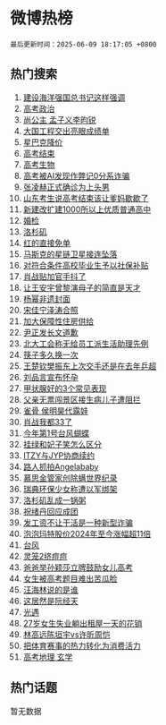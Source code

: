 # 微博热榜

`最后更新时间：2025-06-09 18:17:05 +0800`

## 热门搜索

1. [建设海洋强国总书记这样强调](https://m.weibo.cn/search?containerid=100103type%3D1%26t%3D10%26q%3D%23%E5%BB%BA%E8%AE%BE%E6%B5%B7%E6%B4%8B%E5%BC%BA%E5%9B%BD%E6%80%BB%E4%B9%A6%E8%AE%B0%E8%BF%99%E6%A0%B7%E5%BC%BA%E8%B0%83%23&stream_entry_id=51&isnewpage=1&extparam=seat%3D1%26q%3D%2523%25E5%25BB%25BA%25E8%25AE%25BE%25E6%25B5%25B7%25E6%25B4%258B%25E5%25BC%25BA%25E5%259B%25BD%25E6%2580%25BB%25E4%25B9%25A6%25E8%25AE%25B0%25E8%25BF%2599%25E6%25A0%25B7%25E5%25BC%25BA%25E8%25B0%2583%2523%26stream_entry_id%3D51%26dgr%3D0%26pos%3D0%26filter_type%3Drealtimehot%26cate%3D10103%26c_type%3D51%26display_time%3D1749464223%26pre_seqid%3D1749464223855037659355)
1. [高考政治](https://m.weibo.cn/search?containerid=100103type%3D1%26t%3D10%26q%3D%E9%AB%98%E8%80%83%E6%94%BF%E6%B2%BB&stream_entry_id=31&isnewpage=1&extparam=seat%3D1%26filter_type%3Drealtimehot%26flag%3D2%26c_type%3D31%26lcate%3D5001%26cate%3D5001%26band_rank%3D1%26realpos%3D1%26dgr%3D0%26q%3D%25E9%25AB%2598%25E8%2580%2583%25E6%2594%25BF%25E6%25B2%25BB%26pos%3D0%26stream_entry_id%3D31%26display_time%3D1749464223%26pre_seqid%3D1749464223855037659355)
1. [尚公主 孟子义李昀锐](https://m.weibo.cn/search?containerid=100103type%3D1%26t%3D10%26q%3D%E5%B0%9A%E5%85%AC%E4%B8%BB+%E5%AD%9F%E5%AD%90%E4%B9%89%E6%9D%8E%E6%98%80%E9%94%90&stream_entry_id=31&isnewpage=1&extparam=seat%3D1%26filter_type%3Drealtimehot%26flag%3D1%26c_type%3D31%26lcate%3D5001%26cate%3D5001%26band_rank%3D2%26realpos%3D2%26dgr%3D0%26q%3D%25E5%25B0%259A%25E5%2585%25AC%25E4%25B8%25BB%2520%25E5%25AD%259F%25E5%25AD%2590%25E4%25B9%2589%25E6%259D%258E%25E6%2598%2580%25E9%2594%2590%26pos%3D1%26stream_entry_id%3D31%26display_time%3D1749464223%26pre_seqid%3D1749464223855037659355)
1. [大国工程交出亮眼成绩单](https://m.weibo.cn/search?containerid=100103type%3D1%26t%3D10%26q%3D%23%E5%A4%A7%E5%9B%BD%E5%B7%A5%E7%A8%8B%E4%BA%A4%E5%87%BA%E4%BA%AE%E7%9C%BC%E6%88%90%E7%BB%A9%E5%8D%95%23&stream_entry_id=31&isnewpage=1&extparam=seat%3D1%26filter_type%3Drealtimehot%26flag%3D1%26c_type%3D31%26lcate%3D5001%26cate%3D5001%26band_rank%3D3%26realpos%3D3%26dgr%3D0%26q%3D%2523%25E5%25A4%25A7%25E5%259B%25BD%25E5%25B7%25A5%25E7%25A8%258B%25E4%25BA%25A4%25E5%2587%25BA%25E4%25BA%25AE%25E7%259C%25BC%25E6%2588%2590%25E7%25BB%25A9%25E5%258D%2595%2523%26pos%3D2%26stream_entry_id%3D31%26display_time%3D1749464223%26pre_seqid%3D1749464223855037659355)
1. [星巴克降价](https://m.weibo.cn/search?containerid=100103type%3D1%26t%3D10%26q%3D%23%E6%98%9F%E5%B7%B4%E5%85%8B%E9%99%8D%E4%BB%B7%23&stream_entry_id=31&isnewpage=1&extparam=seat%3D1%26filter_type%3Drealtimehot%26flag%3D2%26c_type%3D31%26lcate%3D5001%26cate%3D5001%26band_rank%3D4%26realpos%3D4%26dgr%3D0%26q%3D%2523%25E6%2598%259F%25E5%25B7%25B4%25E5%2585%258B%25E9%2599%258D%25E4%25BB%25B7%2523%26pos%3D3%26stream_entry_id%3D31%26display_time%3D1749464223%26pre_seqid%3D1749464223855037659355)
1. [高考结束](https://m.weibo.cn/search?containerid=100103type%3D1%26t%3D10%26q%3D%E9%AB%98%E8%80%83%E7%BB%93%E6%9D%9F&stream_entry_id=31&isnewpage=1&extparam=seat%3D1%26filter_type%3Drealtimehot%26flag%3D1%26c_type%3D31%26lcate%3D5001%26cate%3D5001%26band_rank%3D5%26realpos%3D5%26dgr%3D0%26q%3D%25E9%25AB%2598%25E8%2580%2583%25E7%25BB%2593%25E6%259D%259F%26pos%3D4%26stream_entry_id%3D31%26display_time%3D1749464223%26pre_seqid%3D1749464223855037659355)
1. [高考生物](https://m.weibo.cn/search?containerid=100103type%3D1%26t%3D10%26q%3D%E9%AB%98%E8%80%83%E7%94%9F%E7%89%A9&stream_entry_id=31&isnewpage=1&extparam=seat%3D1%26filter_type%3Drealtimehot%26flag%3D1%26c_type%3D31%26lcate%3D5001%26cate%3D5001%26band_rank%3D6%26realpos%3D6%26dgr%3D0%26q%3D%25E9%25AB%2598%25E8%2580%2583%25E7%2594%259F%25E7%2589%25A9%26pos%3D5%26stream_entry_id%3D31%26display_time%3D1749464223%26pre_seqid%3D1749464223855037659355)
1. [高考被AI发现作弊记0分系诈骗](https://m.weibo.cn/search?containerid=100103type%3D1%26t%3D10%26q%3D%23%E9%AB%98%E8%80%83%E8%A2%ABAI%E5%8F%91%E7%8E%B0%E4%BD%9C%E5%BC%8A%E8%AE%B00%E5%88%86%E7%B3%BB%E8%AF%88%E9%AA%97%23&stream_entry_id=31&isnewpage=1&extparam=seat%3D1%26filter_type%3Drealtimehot%26flag%3D0%26c_type%3D31%26lcate%3D5001%26cate%3D5001%26band_rank%3D7%26realpos%3D7%26dgr%3D0%26q%3D%2523%25E9%25AB%2598%25E8%2580%2583%25E8%25A2%25ABAI%25E5%258F%2591%25E7%258E%25B0%25E4%25BD%259C%25E5%25BC%258A%25E8%25AE%25B00%25E5%2588%2586%25E7%25B3%25BB%25E8%25AF%2588%25E9%25AA%2597%2523%26pos%3D6%26stream_entry_id%3D31%26display_time%3D1749464223%26pre_seqid%3D1749464223855037659355)
1. [张凌赫正式确诊为上头男](https://m.weibo.cn/search?containerid=100103type%3D1%26t%3D10%26q%3D%E5%BC%A0%E5%87%8C%E8%B5%AB%E6%AD%A3%E5%BC%8F%E7%A1%AE%E8%AF%8A%E4%B8%BA%E4%B8%8A%E5%A4%B4%E7%94%B7&stream_entry_id=31&isnewpage=1&extparam=seat%3D1%26filter_type%3Drealtimehot%26flag%3D1%26c_type%3D31%26lcate%3D5001%26cate%3D5001%26band_rank%3D8%26realpos%3D8%26dgr%3D0%26q%3D%25E5%25BC%25A0%25E5%2587%258C%25E8%25B5%25AB%25E6%25AD%25A3%25E5%25BC%258F%25E7%25A1%25AE%25E8%25AF%258A%25E4%25B8%25BA%25E4%25B8%258A%25E5%25A4%25B4%25E7%2594%25B7%26pos%3D7%26stream_entry_id%3D31%26display_time%3D1749464223%26pre_seqid%3D1749464223855037659355)
1. [山东考生说高考结束该让爹妈歇歇了](https://m.weibo.cn/search?containerid=100103type%3D1%26t%3D10%26q%3D%23%E5%B1%B1%E4%B8%9C%E8%80%83%E7%94%9F%E8%AF%B4%E9%AB%98%E8%80%83%E7%BB%93%E6%9D%9F%E8%AF%A5%E8%AE%A9%E7%88%B9%E5%A6%88%E6%AD%87%E6%AD%87%E4%BA%86%23&stream_entry_id=31&isnewpage=1&extparam=seat%3D1%26filter_type%3Drealtimehot%26flag%3D1%26c_type%3D31%26lcate%3D5001%26cate%3D5001%26band_rank%3D9%26realpos%3D9%26dgr%3D0%26q%3D%2523%25E5%25B1%25B1%25E4%25B8%259C%25E8%2580%2583%25E7%2594%259F%25E8%25AF%25B4%25E9%25AB%2598%25E8%2580%2583%25E7%25BB%2593%25E6%259D%259F%25E8%25AF%25A5%25E8%25AE%25A9%25E7%2588%25B9%25E5%25A6%2588%25E6%25AD%2587%25E6%25AD%2587%25E4%25BA%2586%2523%26pos%3D8%26stream_entry_id%3D31%26display_time%3D1749464223%26pre_seqid%3D1749464223855037659355)
1. [新建改扩建1000所以上优质普通高中](https://m.weibo.cn/search?containerid=100103type%3D1%26t%3D10%26q%3D%23%E6%96%B0%E5%BB%BA%E6%94%B9%E6%89%A9%E5%BB%BA1000%E6%89%80%E4%BB%A5%E4%B8%8A%E4%BC%98%E8%B4%A8%E6%99%AE%E9%80%9A%E9%AB%98%E4%B8%AD%23&stream_entry_id=31&isnewpage=1&extparam=seat%3D1%26filter_type%3Drealtimehot%26flag%3D1%26c_type%3D31%26lcate%3D5001%26cate%3D5001%26band_rank%3D10%26realpos%3D10%26dgr%3D0%26q%3D%2523%25E6%2596%25B0%25E5%25BB%25BA%25E6%2594%25B9%25E6%2589%25A9%25E5%25BB%25BA1000%25E6%2589%2580%25E4%25BB%25A5%25E4%25B8%258A%25E4%25BC%2598%25E8%25B4%25A8%25E6%2599%25AE%25E9%2580%259A%25E9%25AB%2598%25E4%25B8%25AD%2523%26pos%3D9%26stream_entry_id%3D31%26display_time%3D1749464223%26pre_seqid%3D1749464223855037659355)
1. [婚检](https://m.weibo.cn/search?containerid=100103type%3D1%26t%3D10%26q%3D%E5%A9%9A%E6%A3%80&stream_entry_id=31&isnewpage=1&extparam=seat%3D1%26filter_type%3Drealtimehot%26flag%3D2%26c_type%3D31%26lcate%3D5001%26cate%3D5001%26band_rank%3D11%26realpos%3D11%26dgr%3D0%26q%3D%25E5%25A9%259A%25E6%25A3%2580%26pos%3D10%26stream_entry_id%3D31%26display_time%3D1749464223%26pre_seqid%3D1749464223855037659355)
1. [洛杉矶](https://m.weibo.cn/search?containerid=100103type%3D1%26t%3D10%26q%3D%E6%B4%9B%E6%9D%89%E7%9F%B6&stream_entry_id=31&isnewpage=1&extparam=seat%3D1%26filter_type%3Drealtimehot%26flag%3D1%26c_type%3D31%26lcate%3D5001%26cate%3D5001%26band_rank%3D12%26realpos%3D12%26dgr%3D0%26q%3D%25E6%25B4%259B%25E6%259D%2589%25E7%259F%25B6%26pos%3D11%26stream_entry_id%3D31%26display_time%3D1749464223%26pre_seqid%3D1749464223855037659355)
1. [红的直接免单](https://m.weibo.cn/search?containerid=100103type%3D1%26t%3D10%26q%3D%23%E7%BA%A2%E7%9A%84%E7%9B%B4%E6%8E%A5%E5%85%8D%E5%8D%95%23&stream_entry_id=31&isnewpage=1&extparam=seat%3D1%26filter_type%3Drealtimehot%26flag%3D1%26c_type%3D31%26lcate%3D5001%26cate%3D5001%26band_rank%3D13%26realpos%3D13%26dgr%3D0%26q%3D%2523%25E7%25BA%25A2%25E7%259A%2584%25E7%259B%25B4%25E6%258E%25A5%25E5%2585%258D%25E5%258D%2595%2523%26pos%3D12%26stream_entry_id%3D31%26display_time%3D1749464223%26pre_seqid%3D1749464223855037659355)
1. [马斯克的星链卫星接连坠落](https://m.weibo.cn/search?containerid=100103type%3D1%26t%3D10%26q%3D%23%E9%A9%AC%E6%96%AF%E5%85%8B%E7%9A%84%E6%98%9F%E9%93%BE%E5%8D%AB%E6%98%9F%E6%8E%A5%E8%BF%9E%E5%9D%A0%E8%90%BD%23&stream_entry_id=31&isnewpage=1&extparam=seat%3D1%26filter_type%3Drealtimehot%26flag%3D1%26c_type%3D31%26lcate%3D5001%26cate%3D5001%26band_rank%3D14%26realpos%3D14%26dgr%3D0%26q%3D%2523%25E9%25A9%25AC%25E6%2596%25AF%25E5%2585%258B%25E7%259A%2584%25E6%2598%259F%25E9%2593%25BE%25E5%258D%25AB%25E6%2598%259F%25E6%258E%25A5%25E8%25BF%259E%25E5%259D%25A0%25E8%2590%25BD%2523%26pos%3D13%26stream_entry_id%3D31%26display_time%3D1749464223%26pre_seqid%3D1749464223855037659355)
1. [对符合条件高校毕业生予以社保补贴](https://m.weibo.cn/search?containerid=100103type%3D1%26t%3D10%26q%3D%23%E5%AF%B9%E7%AC%A6%E5%90%88%E6%9D%A1%E4%BB%B6%E9%AB%98%E6%A0%A1%E6%AF%95%E4%B8%9A%E7%94%9F%E4%BA%88%E4%BB%A5%E7%A4%BE%E4%BF%9D%E8%A1%A5%E8%B4%B4%23&stream_entry_id=31&isnewpage=1&extparam=seat%3D1%26filter_type%3Drealtimehot%26flag%3D1%26c_type%3D31%26lcate%3D5001%26cate%3D5001%26band_rank%3D15%26realpos%3D15%26dgr%3D0%26q%3D%2523%25E5%25AF%25B9%25E7%25AC%25A6%25E5%2590%2588%25E6%259D%25A1%25E4%25BB%25B6%25E9%25AB%2598%25E6%25A0%25A1%25E6%25AF%2595%25E4%25B8%259A%25E7%2594%259F%25E4%25BA%2588%25E4%25BB%25A5%25E7%25A4%25BE%25E4%25BF%259D%25E8%25A1%25A5%25E8%25B4%25B4%2523%26pos%3D14%26stream_entry_id%3D31%26display_time%3D1749464223%26pre_seqid%3D1749464223855037659355)
1. [肖战贴加官手抖了](https://m.weibo.cn/search?containerid=100103type%3D1%26t%3D10%26q%3D%23%E8%82%96%E6%88%98%E8%B4%B4%E5%8A%A0%E5%AE%98%E6%89%8B%E6%8A%96%E4%BA%86%23&stream_entry_id=31&isnewpage=1&extparam=seat%3D1%26filter_type%3Drealtimehot%26flag%3D1%26c_type%3D31%26lcate%3D5001%26cate%3D5001%26band_rank%3D16%26realpos%3D16%26dgr%3D0%26q%3D%2523%25E8%2582%2596%25E6%2588%2598%25E8%25B4%25B4%25E5%258A%25A0%25E5%25AE%2598%25E6%2589%258B%25E6%258A%2596%25E4%25BA%2586%2523%26pos%3D15%26stream_entry_id%3D31%26display_time%3D1749464223%26pre_seqid%3D1749464223855037659355)
1. [让王安宇曾黎演母子的简直是天才](https://m.weibo.cn/search?containerid=100103type%3D1%26t%3D10%26q%3D%E8%AE%A9%E7%8E%8B%E5%AE%89%E5%AE%87%E6%9B%BE%E9%BB%8E%E6%BC%94%E6%AF%8D%E5%AD%90%E7%9A%84%E7%AE%80%E7%9B%B4%E6%98%AF%E5%A4%A9%E6%89%8D&stream_entry_id=31&isnewpage=1&extparam=seat%3D1%26filter_type%3Drealtimehot%26flag%3D1%26c_type%3D31%26lcate%3D5001%26cate%3D5001%26band_rank%3D17%26realpos%3D17%26dgr%3D0%26q%3D%25E8%25AE%25A9%25E7%258E%258B%25E5%25AE%2589%25E5%25AE%2587%25E6%259B%25BE%25E9%25BB%258E%25E6%25BC%2594%25E6%25AF%258D%25E5%25AD%2590%25E7%259A%2584%25E7%25AE%2580%25E7%259B%25B4%25E6%2598%25AF%25E5%25A4%25A9%25E6%2589%258D%26pos%3D16%26stream_entry_id%3D31%26display_time%3D1749464223%26pre_seqid%3D1749464223855037659355)
1. [杨幂非遗封面](https://m.weibo.cn/search?containerid=100103type%3D1%26t%3D10%26q%3D%23%E6%9D%A8%E5%B9%82%E9%9D%9E%E9%81%97%E5%B0%81%E9%9D%A2%23&stream_entry_id=31&isnewpage=1&extparam=seat%3D1%26filter_type%3Drealtimehot%26flag%3D0%26c_type%3D31%26lcate%3D5001%26cate%3D5001%26band_rank%3D18%26realpos%3D18%26dgr%3D0%26q%3D%2523%25E6%259D%25A8%25E5%25B9%2582%25E9%259D%259E%25E9%2581%2597%25E5%25B0%2581%25E9%259D%25A2%2523%26pos%3D17%26stream_entry_id%3D31%26display_time%3D1749464223%26pre_seqid%3D1749464223855037659355)
1. [宋佳宁泽涛合照](https://m.weibo.cn/search?containerid=100103type%3D1%26t%3D10%26q%3D%23%E5%AE%8B%E4%BD%B3%E5%AE%81%E6%B3%BD%E6%B6%9B%E5%90%88%E7%85%A7%23&stream_entry_id=31&isnewpage=1&extparam=seat%3D1%26filter_type%3Drealtimehot%26flag%3D1%26c_type%3D31%26lcate%3D5001%26cate%3D5001%26band_rank%3D19%26realpos%3D19%26dgr%3D0%26q%3D%2523%25E5%25AE%258B%25E4%25BD%25B3%25E5%25AE%2581%25E6%25B3%25BD%25E6%25B6%259B%25E5%2590%2588%25E7%2585%25A7%2523%26pos%3D18%26stream_entry_id%3D31%26display_time%3D1749464223%26pre_seqid%3D1749464223855037659355)
1. [加大保障性住房供给](https://m.weibo.cn/search?containerid=100103type%3D1%26t%3D10%26q%3D%23%E5%8A%A0%E5%A4%A7%E4%BF%9D%E9%9A%9C%E6%80%A7%E4%BD%8F%E6%88%BF%E4%BE%9B%E7%BB%99%23&stream_entry_id=31&isnewpage=1&extparam=seat%3D1%26filter_type%3Drealtimehot%26flag%3D1%26c_type%3D31%26lcate%3D5001%26cate%3D5001%26band_rank%3D20%26realpos%3D20%26dgr%3D0%26q%3D%2523%25E5%258A%25A0%25E5%25A4%25A7%25E4%25BF%259D%25E9%259A%259C%25E6%2580%25A7%25E4%25BD%258F%25E6%2588%25BF%25E4%25BE%259B%25E7%25BB%2599%2523%26pos%3D19%26stream_entry_id%3D31%26display_time%3D1749464223%26pre_seqid%3D1749464223855037659355)
1. [尹正发长文道歉](https://m.weibo.cn/search?containerid=100103type%3D1%26t%3D10%26q%3D%23%E5%B0%B9%E6%AD%A3%E5%8F%91%E9%95%BF%E6%96%87%E9%81%93%E6%AD%89%23&stream_entry_id=31&isnewpage=1&extparam=seat%3D1%26filter_type%3Drealtimehot%26flag%3D2%26c_type%3D31%26lcate%3D5001%26cate%3D5001%26band_rank%3D21%26realpos%3D21%26dgr%3D0%26q%3D%2523%25E5%25B0%25B9%25E6%25AD%25A3%25E5%258F%2591%25E9%2595%25BF%25E6%2596%2587%25E9%2581%2593%25E6%25AD%2589%2523%26pos%3D20%26stream_entry_id%3D31%26display_time%3D1749464223%26pre_seqid%3D1749464223855037659355)
1. [北大工会称无给员工派生活助理先例](https://m.weibo.cn/search?containerid=100103type%3D1%26t%3D10%26q%3D%23%E5%8C%97%E5%A4%A7%E5%B7%A5%E4%BC%9A%E7%A7%B0%E6%97%A0%E7%BB%99%E5%91%98%E5%B7%A5%E6%B4%BE%E7%94%9F%E6%B4%BB%E5%8A%A9%E7%90%86%E5%85%88%E4%BE%8B%23&stream_entry_id=31&isnewpage=1&extparam=seat%3D1%26filter_type%3Drealtimehot%26flag%3D1%26c_type%3D31%26lcate%3D5001%26cate%3D5001%26band_rank%3D22%26realpos%3D22%26dgr%3D0%26q%3D%2523%25E5%258C%2597%25E5%25A4%25A7%25E5%25B7%25A5%25E4%25BC%259A%25E7%25A7%25B0%25E6%2597%25A0%25E7%25BB%2599%25E5%2591%2598%25E5%25B7%25A5%25E6%25B4%25BE%25E7%2594%259F%25E6%25B4%25BB%25E5%258A%25A9%25E7%2590%2586%25E5%2585%2588%25E4%25BE%258B%2523%26pos%3D21%26stream_entry_id%3D31%26display_time%3D1749464223%26pre_seqid%3D1749464223855037659355)
1. [筷子多久换一次](https://m.weibo.cn/search?containerid=100103type%3D1%26t%3D10%26q%3D%E7%AD%B7%E5%AD%90%E5%A4%9A%E4%B9%85%E6%8D%A2%E4%B8%80%E6%AC%A1&stream_entry_id=31&isnewpage=1&extparam=seat%3D1%26filter_type%3Drealtimehot%26flag%3D1%26c_type%3D31%26lcate%3D5001%26cate%3D5001%26band_rank%3D23%26stream_entry_id%3D31%26dgr%3D0%26realpos%3D23%26is_ai_ask%3D1%26pos%3D22%26q%3D%25E7%25AD%25B7%25E5%25AD%2590%25E5%25A4%259A%25E4%25B9%2585%25E6%258D%25A2%25E4%25B8%2580%25E6%25AC%25A1%26display_time%3D1749464223%26pre_seqid%3D1749464223855037659355)
1. [王楚钦樊振东上次交手还是在去年乒超](https://m.weibo.cn/search?containerid=100103type%3D1%26t%3D10%26q%3D%23%E7%8E%8B%E6%A5%9A%E9%92%A6%E6%A8%8A%E6%8C%AF%E4%B8%9C%E4%B8%8A%E6%AC%A1%E4%BA%A4%E6%89%8B%E8%BF%98%E6%98%AF%E5%9C%A8%E5%8E%BB%E5%B9%B4%E4%B9%92%E8%B6%85%23&stream_entry_id=31&isnewpage=1&extparam=seat%3D1%26filter_type%3Drealtimehot%26flag%3D1%26c_type%3D31%26lcate%3D5001%26cate%3D5001%26band_rank%3D24%26realpos%3D24%26dgr%3D0%26q%3D%2523%25E7%258E%258B%25E6%25A5%259A%25E9%2592%25A6%25E6%25A8%258A%25E6%258C%25AF%25E4%25B8%259C%25E4%25B8%258A%25E6%25AC%25A1%25E4%25BA%25A4%25E6%2589%258B%25E8%25BF%2598%25E6%2598%25AF%25E5%259C%25A8%25E5%258E%25BB%25E5%25B9%25B4%25E4%25B9%2592%25E8%25B6%2585%2523%26pos%3D23%26stream_entry_id%3D31%26display_time%3D1749464223%26pre_seqid%3D1749464223855037659355)
1. [刘品言宣布怀孕](https://m.weibo.cn/search?containerid=100103type%3D1%26t%3D10%26q%3D%23%E5%88%98%E5%93%81%E8%A8%80%E5%AE%A3%E5%B8%83%E6%80%80%E5%AD%95%23&stream_entry_id=31&isnewpage=1&extparam=seat%3D1%26filter_type%3Drealtimehot%26flag%3D2%26c_type%3D31%26lcate%3D5001%26cate%3D5001%26band_rank%3D25%26realpos%3D25%26dgr%3D0%26q%3D%2523%25E5%2588%2598%25E5%2593%2581%25E8%25A8%2580%25E5%25AE%25A3%25E5%25B8%2583%25E6%2580%2580%25E5%25AD%2595%2523%26pos%3D24%26stream_entry_id%3D31%26display_time%3D1749464223%26pre_seqid%3D1749464223855037659355)
1. [甲状腺好的3个常见表现](https://m.weibo.cn/search?containerid=100103type%3D1%26t%3D10%26q%3D%23%E7%94%B2%E7%8A%B6%E8%85%BA%E5%A5%BD%E7%9A%843%E4%B8%AA%E5%B8%B8%E8%A7%81%E8%A1%A8%E7%8E%B0%23&stream_entry_id=31&isnewpage=1&extparam=seat%3D1%26filter_type%3Drealtimehot%26flag%3D1%26c_type%3D31%26lcate%3D5001%26cate%3D5001%26band_rank%3D26%26realpos%3D26%26dgr%3D0%26q%3D%2523%25E7%2594%25B2%25E7%258A%25B6%25E8%2585%25BA%25E5%25A5%25BD%25E7%259A%25843%25E4%25B8%25AA%25E5%25B8%25B8%25E8%25A7%2581%25E8%25A1%25A8%25E7%258E%25B0%2523%26pos%3D25%26stream_entry_id%3D31%26display_time%3D1749464223%26pre_seqid%3D1749464223855037659355)
1. [父亲无票闯景区接生病儿子遭阻拦](https://m.weibo.cn/search?containerid=100103type%3D1%26t%3D10%26q%3D%23%E7%88%B6%E4%BA%B2%E6%97%A0%E7%A5%A8%E9%97%AF%E6%99%AF%E5%8C%BA%E6%8E%A5%E7%94%9F%E7%97%85%E5%84%BF%E5%AD%90%E9%81%AD%E9%98%BB%E6%8B%A6%23&stream_entry_id=31&isnewpage=1&extparam=seat%3D1%26filter_type%3Drealtimehot%26flag%3D0%26c_type%3D31%26lcate%3D5001%26cate%3D5001%26band_rank%3D27%26realpos%3D27%26dgr%3D0%26q%3D%2523%25E7%2588%25B6%25E4%25BA%25B2%25E6%2597%25A0%25E7%25A5%25A8%25E9%2597%25AF%25E6%2599%25AF%25E5%258C%25BA%25E6%258E%25A5%25E7%2594%259F%25E7%2597%2585%25E5%2584%25BF%25E5%25AD%2590%25E9%2581%25AD%25E9%2598%25BB%25E6%258B%25A6%2523%26pos%3D26%26stream_entry_id%3D31%26display_time%3D1749464223%26pre_seqid%3D1749464223855037659355)
1. [雀骨 侯明昊代露娃](https://m.weibo.cn/search?containerid=100103type%3D1%26t%3D10%26q%3D%E9%9B%80%E9%AA%A8+%E4%BE%AF%E6%98%8E%E6%98%8A%E4%BB%A3%E9%9C%B2%E5%A8%83&stream_entry_id=31&isnewpage=1&extparam=seat%3D1%26filter_type%3Drealtimehot%26flag%3D1%26c_type%3D31%26lcate%3D5001%26cate%3D5001%26band_rank%3D28%26realpos%3D28%26dgr%3D0%26q%3D%25E9%259B%2580%25E9%25AA%25A8%2520%25E4%25BE%25AF%25E6%2598%258E%25E6%2598%258A%25E4%25BB%25A3%25E9%259C%25B2%25E5%25A8%2583%26pos%3D27%26stream_entry_id%3D31%26display_time%3D1749464223%26pre_seqid%3D1749464223855037659355)
1. [肖战我都33了](https://m.weibo.cn/search?containerid=100103type%3D1%26t%3D10%26q%3D%23%E8%82%96%E6%88%98%E6%88%91%E9%83%BD33%E4%BA%86%23&stream_entry_id=31&isnewpage=1&extparam=seat%3D1%26filter_type%3Drealtimehot%26flag%3D0%26c_type%3D31%26lcate%3D5001%26cate%3D5001%26band_rank%3D29%26realpos%3D29%26dgr%3D0%26q%3D%2523%25E8%2582%2596%25E6%2588%2598%25E6%2588%2591%25E9%2583%25BD33%25E4%25BA%2586%2523%26pos%3D28%26stream_entry_id%3D31%26display_time%3D1749464223%26pre_seqid%3D1749464223855037659355)
1. [今年第1号台风蝴蝶](https://m.weibo.cn/search?containerid=100103type%3D1%26t%3D10%26q%3D%23%E4%BB%8A%E5%B9%B4%E7%AC%AC1%E5%8F%B7%E5%8F%B0%E9%A3%8E%E8%9D%B4%E8%9D%B6%23&stream_entry_id=31&isnewpage=1&extparam=seat%3D1%26filter_type%3Drealtimehot%26flag%3D1%26c_type%3D31%26lcate%3D5001%26cate%3D5001%26band_rank%3D30%26realpos%3D30%26dgr%3D0%26q%3D%2523%25E4%25BB%258A%25E5%25B9%25B4%25E7%25AC%25AC1%25E5%258F%25B7%25E5%258F%25B0%25E9%25A3%258E%25E8%259D%25B4%25E8%259D%25B6%2523%26pos%3D29%26stream_entry_id%3D31%26display_time%3D1749464223%26pre_seqid%3D1749464223855037659355)
1. [挂绿和妃子笑怎么区分](https://m.weibo.cn/search?containerid=100103type%3D1%26t%3D10%26q%3D%E6%8C%82%E7%BB%BF%E5%92%8C%E5%A6%83%E5%AD%90%E7%AC%91%E6%80%8E%E4%B9%88%E5%8C%BA%E5%88%86&stream_entry_id=31&isnewpage=1&extparam=seat%3D1%26filter_type%3Drealtimehot%26flag%3D1%26c_type%3D31%26lcate%3D5001%26cate%3D5001%26band_rank%3D31%26stream_entry_id%3D31%26dgr%3D0%26realpos%3D31%26is_ai_ask%3D1%26pos%3D30%26q%3D%25E6%258C%2582%25E7%25BB%25BF%25E5%2592%258C%25E5%25A6%2583%25E5%25AD%2590%25E7%25AC%2591%25E6%2580%258E%25E4%25B9%2588%25E5%258C%25BA%25E5%2588%2586%26display_time%3D1749464223%26pre_seqid%3D1749464223855037659355)
1. [ITZY与JYP协商续约](https://m.weibo.cn/search?containerid=100103type%3D1%26t%3D10%26q%3D%23ITZY%E4%B8%8EJYP%E5%8D%8F%E5%95%86%E7%BB%AD%E7%BA%A6%23&stream_entry_id=31&isnewpage=1&extparam=seat%3D1%26filter_type%3Drealtimehot%26flag%3D0%26c_type%3D31%26lcate%3D5001%26cate%3D5001%26band_rank%3D32%26realpos%3D32%26dgr%3D0%26q%3D%2523ITZY%25E4%25B8%258EJYP%25E5%258D%258F%25E5%2595%2586%25E7%25BB%25AD%25E7%25BA%25A6%2523%26pos%3D31%26stream_entry_id%3D31%26display_time%3D1749464223%26pre_seqid%3D1749464223855037659355)
1. [路人抓拍Angelababy](https://m.weibo.cn/search?containerid=100103type%3D1%26t%3D10%26q%3D%23%E8%B7%AF%E4%BA%BA%E6%8A%93%E6%8B%8DAngelababy%23&stream_entry_id=31&isnewpage=1&extparam=seat%3D1%26filter_type%3Drealtimehot%26flag%3D1%26c_type%3D31%26lcate%3D5001%26cate%3D5001%26band_rank%3D33%26realpos%3D33%26dgr%3D0%26q%3D%2523%25E8%25B7%25AF%25E4%25BA%25BA%25E6%258A%2593%25E6%258B%258DAngelababy%2523%26pos%3D32%26stream_entry_id%3D31%26display_time%3D1749464223%26pre_seqid%3D1749464223855037659355)
1. [慕思金管家创除螨世界纪录](https://m.weibo.cn/search?containerid=100103type%3D1%26t%3D10%26q%3D%23%E6%85%95%E6%80%9D%E9%87%91%E7%AE%A1%E5%AE%B6%E5%88%9B%E9%99%A4%E8%9E%A8%E4%B8%96%E7%95%8C%E7%BA%AA%E5%BD%95%23&stream_entry_id=31&isnewpage=1&extparam=seat%3D1%26filter_type%3Drealtimehot%26flag%3D1%26c_type%3D31%26lcate%3D5001%26cate%3D5001%26band_rank%3D34%26realpos%3D34%26dgr%3D0%26q%3D%2523%25E6%2585%2595%25E6%2580%259D%25E9%2587%2591%25E7%25AE%25A1%25E5%25AE%25B6%25E5%2588%259B%25E9%2599%25A4%25E8%259E%25A8%25E4%25B8%2596%25E7%2595%258C%25E7%25BA%25AA%25E5%25BD%2595%2523%26pos%3D33%26stream_entry_id%3D31%26display_time%3D1749464223%26pre_seqid%3D1749464223855037659355)
1. [瑞典环保少女称遭以军绑架](https://m.weibo.cn/search?containerid=100103type%3D1%26t%3D10%26q%3D%23%E7%91%9E%E5%85%B8%E7%8E%AF%E4%BF%9D%E5%B0%91%E5%A5%B3%E7%A7%B0%E9%81%AD%E4%BB%A5%E5%86%9B%E7%BB%91%E6%9E%B6%23&stream_entry_id=31&isnewpage=1&extparam=seat%3D1%26filter_type%3Drealtimehot%26flag%3D1%26c_type%3D31%26lcate%3D5001%26cate%3D5001%26band_rank%3D35%26realpos%3D35%26dgr%3D0%26q%3D%2523%25E7%2591%259E%25E5%2585%25B8%25E7%258E%25AF%25E4%25BF%259D%25E5%25B0%2591%25E5%25A5%25B3%25E7%25A7%25B0%25E9%2581%25AD%25E4%25BB%25A5%25E5%2586%259B%25E7%25BB%2591%25E6%259E%25B6%2523%26pos%3D34%26stream_entry_id%3D31%26display_time%3D1749464223%26pre_seqid%3D1749464223855037659355)
1. [洛杉矶乱成一锅粥](https://m.weibo.cn/search?containerid=100103type%3D1%26t%3D10%26q%3D%23%E6%B4%9B%E6%9D%89%E7%9F%B6%E4%B9%B1%E6%88%90%E4%B8%80%E9%94%85%E7%B2%A5%23&stream_entry_id=31&isnewpage=1&extparam=seat%3D1%26filter_type%3Drealtimehot%26flag%3D0%26c_type%3D31%26lcate%3D5001%26cate%3D5001%26band_rank%3D36%26realpos%3D36%26dgr%3D0%26q%3D%2523%25E6%25B4%259B%25E6%259D%2589%25E7%259F%25B6%25E4%25B9%25B1%25E6%2588%2590%25E4%25B8%2580%25E9%2594%2585%25E7%25B2%25A5%2523%26pos%3D35%26stream_entry_id%3D31%26display_time%3D1749464223%26pre_seqid%3D1749464223855037659355)
1. [祝绪丹回应成团](https://m.weibo.cn/search?containerid=100103type%3D1%26t%3D10%26q%3D%23%E7%A5%9D%E7%BB%AA%E4%B8%B9%E5%9B%9E%E5%BA%94%E6%88%90%E5%9B%A2%23&stream_entry_id=31&isnewpage=1&extparam=seat%3D1%26filter_type%3Drealtimehot%26flag%3D1%26c_type%3D31%26lcate%3D5001%26cate%3D5001%26band_rank%3D37%26realpos%3D37%26dgr%3D0%26q%3D%2523%25E7%25A5%259D%25E7%25BB%25AA%25E4%25B8%25B9%25E5%259B%259E%25E5%25BA%2594%25E6%2588%2590%25E5%259B%25A2%2523%26pos%3D36%26stream_entry_id%3D31%26display_time%3D1749464223%26pre_seqid%3D1749464223855037659355)
1. [发工资不让干活是一种新型诈骗](https://m.weibo.cn/search?containerid=100103type%3D1%26t%3D10%26q%3D%23%E5%8F%91%E5%B7%A5%E8%B5%84%E4%B8%8D%E8%AE%A9%E5%B9%B2%E6%B4%BB%E6%98%AF%E4%B8%80%E7%A7%8D%E6%96%B0%E5%9E%8B%E8%AF%88%E9%AA%97%23&stream_entry_id=31&isnewpage=1&extparam=seat%3D1%26filter_type%3Drealtimehot%26flag%3D1%26c_type%3D31%26lcate%3D5001%26cate%3D5001%26band_rank%3D38%26realpos%3D38%26dgr%3D0%26q%3D%2523%25E5%258F%2591%25E5%25B7%25A5%25E8%25B5%2584%25E4%25B8%258D%25E8%25AE%25A9%25E5%25B9%25B2%25E6%25B4%25BB%25E6%2598%25AF%25E4%25B8%2580%25E7%25A7%258D%25E6%2596%25B0%25E5%259E%258B%25E8%25AF%2588%25E9%25AA%2597%2523%26pos%3D37%26stream_entry_id%3D31%26display_time%3D1749464223%26pre_seqid%3D1749464223855037659355)
1. [泡泡玛特股价2024年至今涨幅超11倍](https://m.weibo.cn/search?containerid=100103type%3D1%26t%3D10%26q%3D%23%E6%B3%A1%E6%B3%A1%E7%8E%9B%E7%89%B9%E8%82%A1%E4%BB%B72024%E5%B9%B4%E8%87%B3%E4%BB%8A%E6%B6%A8%E5%B9%85%E8%B6%8511%E5%80%8D%23&stream_entry_id=31&isnewpage=1&extparam=seat%3D1%26filter_type%3Drealtimehot%26flag%3D1%26c_type%3D31%26lcate%3D5001%26cate%3D5001%26band_rank%3D39%26realpos%3D39%26dgr%3D0%26q%3D%2523%25E6%25B3%25A1%25E6%25B3%25A1%25E7%258E%259B%25E7%2589%25B9%25E8%2582%25A1%25E4%25BB%25B72024%25E5%25B9%25B4%25E8%2587%25B3%25E4%25BB%258A%25E6%25B6%25A8%25E5%25B9%2585%25E8%25B6%258511%25E5%2580%258D%2523%26pos%3D38%26stream_entry_id%3D31%26display_time%3D1749464223%26pre_seqid%3D1749464223855037659355)
1. [台风](https://m.weibo.cn/search?containerid=100103type%3D1%26t%3D10%26q%3D%E5%8F%B0%E9%A3%8E&stream_entry_id=31&isnewpage=1&extparam=seat%3D1%26filter_type%3Drealtimehot%26flag%3D1%26c_type%3D31%26lcate%3D5001%26cate%3D5001%26band_rank%3D40%26realpos%3D40%26dgr%3D0%26q%3D%25E5%258F%25B0%25E9%25A3%258E%26pos%3D39%26stream_entry_id%3D31%26display_time%3D1749464223%26pre_seqid%3D1749464223855037659355)
1. [灵笼2挤痘痘](https://m.weibo.cn/search?containerid=100103type%3D1%26t%3D10%26q%3D%E7%81%B5%E7%AC%BC2%E6%8C%A4%E7%97%98%E7%97%98&stream_entry_id=31&isnewpage=1&extparam=seat%3D1%26filter_type%3Drealtimehot%26flag%3D1%26c_type%3D31%26lcate%3D5001%26cate%3D5001%26band_rank%3D41%26realpos%3D41%26dgr%3D0%26q%3D%25E7%2581%25B5%25E7%25AC%25BC2%25E6%258C%25A4%25E7%2597%2598%25E7%2597%2598%26pos%3D40%26stream_entry_id%3D31%26display_time%3D1749464223%26pre_seqid%3D1749464223855037659355)
1. [爸爸举孙颖莎立牌鼓励女儿高考](https://m.weibo.cn/search?containerid=100103type%3D1%26t%3D10%26q%3D%23%E7%88%B8%E7%88%B8%E4%B8%BE%E5%AD%99%E9%A2%96%E8%8E%8E%E7%AB%8B%E7%89%8C%E9%BC%93%E5%8A%B1%E5%A5%B3%E5%84%BF%E9%AB%98%E8%80%83%23&stream_entry_id=31&isnewpage=1&extparam=seat%3D1%26filter_type%3Drealtimehot%26flag%3D1%26c_type%3D31%26lcate%3D5001%26cate%3D5001%26band_rank%3D42%26realpos%3D42%26dgr%3D0%26q%3D%2523%25E7%2588%25B8%25E7%2588%25B8%25E4%25B8%25BE%25E5%25AD%2599%25E9%25A2%2596%25E8%258E%258E%25E7%25AB%258B%25E7%2589%258C%25E9%25BC%2593%25E5%258A%25B1%25E5%25A5%25B3%25E5%2584%25BF%25E9%25AB%2598%25E8%2580%2583%2523%26pos%3D41%26stream_entry_id%3D31%26display_time%3D1749464223%26pre_seqid%3D1749464223855037659355)
1. [女生被高考题目难出苦瓜脸](https://m.weibo.cn/search?containerid=100103type%3D1%26t%3D10%26q%3D%23%E5%A5%B3%E7%94%9F%E8%A2%AB%E9%AB%98%E8%80%83%E9%A2%98%E7%9B%AE%E9%9A%BE%E5%87%BA%E8%8B%A6%E7%93%9C%E8%84%B8%23&stream_entry_id=31&isnewpage=1&extparam=seat%3D1%26filter_type%3Drealtimehot%26flag%3D1%26c_type%3D31%26lcate%3D5001%26cate%3D5001%26band_rank%3D43%26realpos%3D43%26dgr%3D0%26q%3D%2523%25E5%25A5%25B3%25E7%2594%259F%25E8%25A2%25AB%25E9%25AB%2598%25E8%2580%2583%25E9%25A2%2598%25E7%259B%25AE%25E9%259A%25BE%25E5%2587%25BA%25E8%258B%25A6%25E7%2593%259C%25E8%2584%25B8%2523%26pos%3D42%26stream_entry_id%3D31%26display_time%3D1749464223%26pre_seqid%3D1749464223855037659355)
1. [汪海林说的是谁](https://m.weibo.cn/search?containerid=100103type%3D1%26t%3D10%26q%3D%23%E6%B1%AA%E6%B5%B7%E6%9E%97%E8%AF%B4%E7%9A%84%E6%98%AF%E8%B0%81%23&stream_entry_id=31&isnewpage=1&extparam=seat%3D1%26filter_type%3Drealtimehot%26flag%3D0%26c_type%3D31%26lcate%3D5001%26cate%3D5001%26band_rank%3D44%26realpos%3D44%26dgr%3D0%26q%3D%2523%25E6%25B1%25AA%25E6%25B5%25B7%25E6%259E%2597%25E8%25AF%25B4%25E7%259A%2584%25E6%2598%25AF%25E8%25B0%2581%2523%26pos%3D43%26stream_entry_id%3D31%26display_time%3D1749464223%26pre_seqid%3D1749464223855037659355)
1. [这居然是阮经天](https://m.weibo.cn/search?containerid=100103type%3D1%26t%3D10%26q%3D%E8%BF%99%E5%B1%85%E7%84%B6%E6%98%AF%E9%98%AE%E7%BB%8F%E5%A4%A9&stream_entry_id=31&isnewpage=1&extparam=seat%3D1%26filter_type%3Drealtimehot%26flag%3D0%26c_type%3D31%26lcate%3D5001%26cate%3D5001%26band_rank%3D45%26realpos%3D45%26dgr%3D0%26q%3D%25E8%25BF%2599%25E5%25B1%2585%25E7%2584%25B6%25E6%2598%25AF%25E9%2598%25AE%25E7%25BB%258F%25E5%25A4%25A9%26pos%3D44%26stream_entry_id%3D31%26display_time%3D1749464223%26pre_seqid%3D1749464223855037659355)
1. [光遇](https://m.weibo.cn/search?containerid=100103type%3D1%26t%3D10%26q%3D%E5%85%89%E9%81%87&stream_entry_id=31&isnewpage=1&extparam=seat%3D1%26filter_type%3Drealtimehot%26flag%3D1%26c_type%3D31%26lcate%3D5001%26cate%3D5001%26band_rank%3D46%26realpos%3D46%26dgr%3D0%26q%3D%25E5%2585%2589%25E9%2581%2587%26pos%3D45%26stream_entry_id%3D31%26display_time%3D1749464223%26pre_seqid%3D1749464223855037659355)
1. [27岁女生失业躺出租屋一天的花销](https://m.weibo.cn/search?containerid=100103type%3D1%26t%3D10%26q%3D27%E5%B2%81%E5%A5%B3%E7%94%9F%E5%A4%B1%E4%B8%9A%E8%BA%BA%E5%87%BA%E7%A7%9F%E5%B1%8B%E4%B8%80%E5%A4%A9%E7%9A%84%E8%8A%B1%E9%94%80&stream_entry_id=31&isnewpage=1&extparam=seat%3D1%26filter_type%3Drealtimehot%26flag%3D0%26c_type%3D31%26lcate%3D5001%26cate%3D5001%26band_rank%3D47%26realpos%3D47%26dgr%3D0%26q%3D27%25E5%25B2%2581%25E5%25A5%25B3%25E7%2594%259F%25E5%25A4%25B1%25E4%25B8%259A%25E8%25BA%25BA%25E5%2587%25BA%25E7%25A7%259F%25E5%25B1%258B%25E4%25B8%2580%25E5%25A4%25A9%25E7%259A%2584%25E8%258A%25B1%25E9%2594%2580%26pos%3D46%26stream_entry_id%3D31%26display_time%3D1749464223%26pre_seqid%3D1749464223855037659355)
1. [林高远陈垣宇vs许昕周恺](https://m.weibo.cn/search?containerid=100103type%3D1%26t%3D10%26q%3D%23%E6%9E%97%E9%AB%98%E8%BF%9C%E9%99%88%E5%9E%A3%E5%AE%87vs%E8%AE%B8%E6%98%95%E5%91%A8%E6%81%BA%23&stream_entry_id=31&isnewpage=1&extparam=seat%3D1%26filter_type%3Drealtimehot%26flag%3D1%26c_type%3D31%26lcate%3D5001%26cate%3D5001%26band_rank%3D48%26realpos%3D48%26dgr%3D0%26q%3D%2523%25E6%259E%2597%25E9%25AB%2598%25E8%25BF%259C%25E9%2599%2588%25E5%259E%25A3%25E5%25AE%2587vs%25E8%25AE%25B8%25E6%2598%2595%25E5%2591%25A8%25E6%2581%25BA%2523%26pos%3D47%26stream_entry_id%3D31%26display_time%3D1749464223%26pre_seqid%3D1749464223855037659355)
1. [把体育赛事的热力转化为消费活力](https://m.weibo.cn/search?containerid=100103type%3D1%26t%3D10%26q%3D%23%E6%8A%8A%E4%BD%93%E8%82%B2%E8%B5%9B%E4%BA%8B%E7%9A%84%E7%83%AD%E5%8A%9B%E8%BD%AC%E5%8C%96%E4%B8%BA%E6%B6%88%E8%B4%B9%E6%B4%BB%E5%8A%9B%23&stream_entry_id=31&isnewpage=1&extparam=seat%3D1%26filter_type%3Drealtimehot%26flag%3D1%26c_type%3D31%26lcate%3D5001%26cate%3D5001%26band_rank%3D49%26realpos%3D49%26dgr%3D0%26q%3D%2523%25E6%258A%258A%25E4%25BD%2593%25E8%2582%25B2%25E8%25B5%259B%25E4%25BA%258B%25E7%259A%2584%25E7%2583%25AD%25E5%258A%259B%25E8%25BD%25AC%25E5%258C%2596%25E4%25B8%25BA%25E6%25B6%2588%25E8%25B4%25B9%25E6%25B4%25BB%25E5%258A%259B%2523%26pos%3D48%26stream_entry_id%3D31%26display_time%3D1749464223%26pre_seqid%3D1749464223855037659355)
1. [高考地理 玄学](https://m.weibo.cn/search?containerid=100103type%3D1%26t%3D10%26q%3D%E9%AB%98%E8%80%83%E5%9C%B0%E7%90%86+%E7%8E%84%E5%AD%A6&stream_entry_id=31&isnewpage=1&extparam=seat%3D1%26filter_type%3Drealtimehot%26flag%3D0%26c_type%3D31%26lcate%3D5001%26cate%3D5001%26band_rank%3D50%26realpos%3D50%26dgr%3D0%26q%3D%25E9%25AB%2598%25E8%2580%2583%25E5%259C%25B0%25E7%2590%2586%2520%25E7%258E%2584%25E5%25AD%25A6%26pos%3D49%26stream_entry_id%3D31%26display_time%3D1749464223%26pre_seqid%3D1749464223855037659355)

## 热门话题

暂无数据
